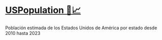# [USPopulation 🗽📈](https://uspopulation.streamlit.app/)
Población estimada de los Estados Unidos de América por estado desde 2010 hasta 2023
